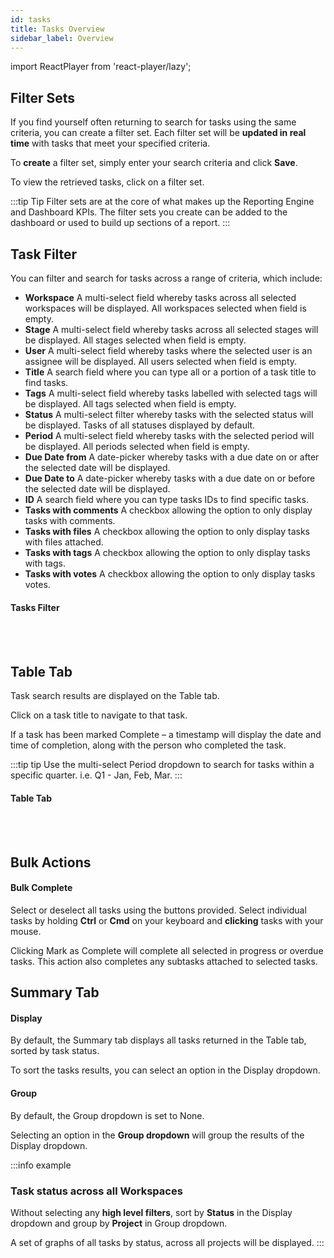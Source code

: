```yaml
---
id: tasks
title: Tasks Overview
sidebar_label: Overview
---
```


import ReactPlayer from 'react-player/lazy';

## Filter Sets

If you find yourself often returning to search for tasks using the same criteria, you can create a filter set. Each filter set will be **updated in real time** with tasks that meet your specified criteria.

To **create** a filter set, simply enter your search criteria and click **Save**.

To view the retrieved tasks, click on a filter set.


:::tip Tip
Filter sets are at the core of what makes up the Reporting Engine and Dashboard KPIs. The filter sets you create can be added to the dashboard or used to build up sections of a report.
:::

## Task Filter

You can filter and search for tasks across a range of criteria, which include:

- **Workspace** 
A multi-select field whereby tasks across all selected workspaces will be displayed. All workspaces selected when field is empty.
- **Stage**
A multi-select field whereby tasks across all selected stages will be displayed. All stages selected when field is empty.
- **User**
A multi-select field whereby tasks where the selected user is an assignee will be displayed. All users selected when field is empty.
- **Title**
A search field where you can type all or a portion of a task title to find tasks.
- **Tags**
A multi-select field whereby tasks labelled with selected tags will be displayed. All tags selected when field is empty.
- **Status**
A multi-select filter whereby tasks with the selected status will be displayed. Tasks of all statuses displayed by default.
- **Period**
A multi-select field whereby tasks with the selected period will be displayed. All periods selected when field is empty.
- **Due Date from**
A date-picker whereby tasks with a due date on or after the selected date will be displayed.
- **Due Date to**
A date-picker whereby tasks with a due date on or before the selected date will be displayed.
- **ID**
A search field where you can type tasks IDs to find specific tasks.
- **Tasks with comments**
A checkbox allowing the option to only display tasks with comments.
- **Tasks with files**
A checkbox allowing the option to only display tasks with files attached.
- **Tasks with tags**
A checkbox allowing the option to only display tasks with tags.
- **Tasks with votes**
A checkbox allowing the option to only display tasks votes.


#### Tasks Filter

  <ReactPlayer 
  url='https://vimeo.com/540603871/2fa62e56b2'
  width="100%"
  controls="true"/>    

<br/>
<br/>

## Table Tab

Task search results are displayed on the Table tab.

Click on a task title to navigate to that task.

If a task has been marked Complete – a timestamp will display the date and time of completion, along with the person who completed the task.

:::tip tip
Use the multi-select Period dropdown to search for tasks within a specific quarter. i.e. Q1 - Jan, Feb, Mar.
:::

#### Table Tab

  <ReactPlayer 
  url='https://vimeo.com/473805527/205de15129'
  width="100%"
  controls="true"/>    

<br/>
<br/>

## Bulk Actions

#### Bulk Complete

Select or deselect all tasks using the buttons provided. Select individual tasks by holding **Ctrl** or **Cmd** on your keyboard and **clicking** tasks with your mouse.

Clicking Mark as Complete will complete all selected in progress or overdue tasks. This action also completes any subtasks attached to selected tasks.

## Summary Tab
#### Display
By default, the Summary tab displays all tasks returned in the Table tab, sorted by task status.

To sort the tasks results, you can select an option in the Display dropdown.

#### Group
By default, the Group dropdown is set to None.

Selecting an option in the **Group dropdown** will group the results of the Display dropdown.

:::info example
### **Task status across all Workspaces**

Without selecting any **high level filters**, sort by **Status** in the Display dropdown and group by **Project** in Group dropdown.

A set of graphs of all tasks by status, across all projects will be displayed.
:::

